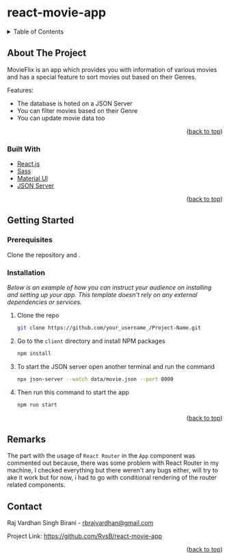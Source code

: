 # react-movie-app

<div id="top"></div>
<!--
*** Thanks for checking out the Best-README-Template. If you have a suggestion
*** that would make this better, please fork the repo and create a pull request
*** or simply open an issue with the tag "enhancement".
*** Don't forget to give the project a star!
*** Thanks again! Now go create something AMAZING! :D
-->

<!-- TABLE OF CONTENTS -->
<details>
  <summary>Table of Contents</summary>
  <ol>
    <li>
      <a href="#about-the-project">About The Project</a>
      <ul>
        <li><a href="#built-with">Built With</a></li>
      </ul>
    </li>
    <li>
      <a href="#getting-started">Getting Started</a>
      <ul>
        <li><a href="#prerequisites">Prerequisites</a></li>
        <li><a href="#installation">Installation</a></li>
      </ul>
    </li>
    <li><a href="#contact">Contact</a></li>
    <li><a href="#acknowledgments">Acknowledgments</a></li>
  </ol>
</details>

<!-- ABOUT THE PROJECT -->

## About The Project

MovieFlix is an app which provides you with information of various movies and has a special feature to sort movies out based on their Genres.

Features:

- The database is hoted on a JSON Server
- You can filter movies based on their Genre
- You can update movie data too

<p align="right">(<a href="#top">back to top</a>)</p>

### Built With

- [React.js](https://reactjs.org/)
- [Sass](https://sass-lang.com/)
- [Material UI](https://mui.com/)
- [JSON Server](https://www.npmjs.com/package/json-server)

<p align="right">(<a href="#top">back to top</a>)</p>

<!-- GETTING STARTED -->

## Getting Started

### Prerequisites

Clone the repository and .

### Installation

_Below is an example of how you can instruct your audience on installing and setting up your app. This template doesn't rely on any external dependencies or services._

1. Clone the repo
   ```sh
   git clone https://github.com/your_username_/Project-Name.git
   ```
2. Go to the `client` directory and install NPM packages
   ```sh
   npm install
   ```
3. To start the JSON server open another terminal and run the command
   ```sh
   npx json-server --watch data/movie.json --port 8000
   ```
4. Then run this command to start the app
   ```sh
   npm run start
   ```

<p align="right">(<a href="#top">back to top</a>)</p>

<!-- REMARKS -->

## Remarks

The part with the usage of `React Router` in the `App` component was commented out because, there was some problem with React Router in my machine, I checked everything but there weren't any bugs either, will try to ake it work but for now, i had to go with conditional rendering of the router related components.

<!-- CONTACT -->

## Contact

Raj Vardhan Singh Birani - rbrajvardhan@gmail.com

Project Link: https://github.com/RvsB/react-movie-app

<p align="right">(<a href="#top">back to top</a>)</p>
